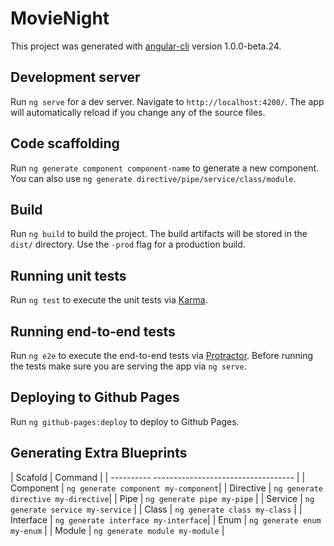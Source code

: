 # MovieNight

This project was generated with [angular-cli](https://github.com/angular/angular-cli) version 1.0.0-beta.24.

## Development server
Run `ng serve` for a dev server. Navigate to `http://localhost:4200/`. The app will automatically reload if you change any of the source files.

## Code scaffolding

Run `ng generate component component-name` to generate a new component. You can also use `ng generate directive/pipe/service/class/module`.

## Build

Run `ng build` to build the project. The build artifacts will be stored in the `dist/` directory. Use the `-prod` flag for a production build.

## Running unit tests

Run `ng test` to execute the unit tests via [Karma](https://karma-runner.github.io).

## Running end-to-end tests

Run `ng e2e` to execute the end-to-end tests via [Protractor](http://www.protractortest.org/).
Before running the tests make sure you are serving the app via `ng serve`.

## Deploying to Github Pages

Run `ng github-pages:deploy` to deploy to Github Pages.

## Generating Extra Blueprints
| Scafold    | Command                             |
| ----------   ----------------------------------- |
| Component  | `ng generate component my-component`|
| Directive  | `ng generate directive my-directive`|
| Pipe       | `ng generate pipe my-pipe`          |
| Service    | `ng generate service my-service`    |
| Class      | `ng generate class my-class`        |
| Interface  | `ng generate interface my-interface`|
| Enum       | `ng generate enum my-enum`          |
| Module     | `ng generate module my-module`      |